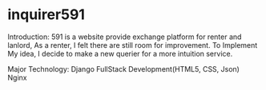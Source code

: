 # inquirer591
  Introduction:
    591 is a website provide exchange platform for renter and lanlord, 
	  As a renter, I felt there are still room for improvement.
	  To Implement My idea, I decide to make a new querier for a more intuition service.
  
  Major Technology:
	  Django
	  FullStack Development(HTML5, CSS, Json)
	  Nginx
